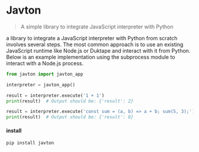 # Javton

> A simple library to integrate JavaScript interpreter with Python

a library to integrate a JavaScript interpreter with Python from scratch involves several steps. The most common approach is to use an existing JavaScript runtime like Node.js or Duktape and interact with it from Python. Below is an example implementation using the subprocess module to interact with a Node.js process.


```python
from javton import javton_app

interpreter = javton_app()

result = interpreter.execute('1 + 1')
print(result)  # Output should be: {'result': 2}

result = interpreter.execute('const sum = (a, b) => a + b; sum(5, 3);')
print(result)  # Output should be: {'result': 8}
```

#### install

```bash
pip install javton
```
